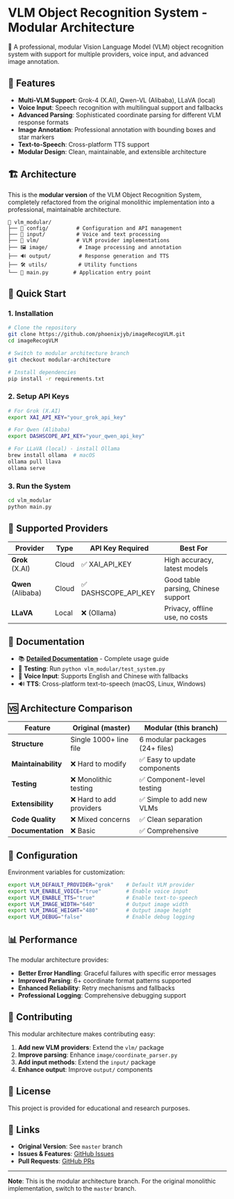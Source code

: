 # VLM Object Recognition System - Modular Architecture

🤖 A professional, modular Vision Language Model (VLM) object recognition system with support for multiple providers, voice input, and advanced image annotation.

## 🌟 Features

- **Multi-VLM Support**: Grok-4 (X.AI), Qwen-VL (Alibaba), LLaVA (local)
- **Voice Input**: Speech recognition with multilingual support and fallbacks
- **Advanced Parsing**: Sophisticated coordinate parsing for different VLM response formats
- **Image Annotation**: Professional annotation with bounding boxes and star markers
- **Text-to-Speech**: Cross-platform TTS support
- **Modular Design**: Clean, maintainable, and extensible architecture

## 🏗️ Architecture

This is the **modular version** of the VLM Object Recognition System, completely refactored from the original monolithic implementation into a professional, maintainable architecture.

```
📁 vlm_modular/
├── 🔧 config/         # Configuration and API management
├── 🎤 input/          # Voice and text processing
├── 🤖 vlm/            # VLM provider implementations
├── 🖼️ image/          # Image processing and annotation
├── 🔊 output/         # Response generation and TTS
├── 🛠️ utils/          # Utility functions
└── 🚀 main.py        # Application entry point
```

## 🚀 Quick Start

### 1. Installation

```bash
# Clone the repository
git clone https://github.com/phoenixjyb/imageRecogVLM.git
cd imageRecogVLM

# Switch to modular architecture branch
git checkout modular-architecture

# Install dependencies
pip install -r requirements.txt
```

### 2. Setup API Keys

```bash
# For Grok (X.AI)
export XAI_API_KEY="your_grok_api_key"

# For Qwen (Alibaba)
export DASHSCOPE_API_KEY="your_qwen_api_key"

# For LLaVA (local) - install Ollama
brew install ollama  # macOS
ollama pull llava
ollama serve
```

### 3. Run the System

```bash
cd vlm_modular
python main.py
```

## 🎯 Supported Providers

| Provider | Type | API Key Required | Best For |
|----------|------|------------------|----------|
| **Grok** (X.AI) | Cloud | ✅ XAI_API_KEY | High accuracy, latest models |
| **Qwen** (Alibaba) | Cloud | ✅ DASHSCOPE_API_KEY | Good table parsing, Chinese support |
| **LLaVA** | Local | ❌ (Ollama) | Privacy, offline use, no costs |

## 📖 Documentation

- 📚 **[Detailed Documentation](vlm_modular/README.md)** - Complete usage guide
- 🧪 **Testing**: Run `python vlm_modular/test_system.py`
- 🎤 **Voice Input**: Supports English and Chinese with fallbacks
- 🔊 **TTS**: Cross-platform text-to-speech (macOS, Linux, Windows)

## 🆚 Architecture Comparison

| Feature | Original (master) | Modular (this branch) |
|---------|-------------------|----------------------|
| **Structure** | Single 1000+ line file | 6 modular packages (24+ files) |
| **Maintainability** | ❌ Hard to modify | ✅ Easy to update components |
| **Testing** | ❌ Monolithic testing | ✅ Component-level testing |
| **Extensibility** | ❌ Hard to add providers | ✅ Simple to add new VLMs |
| **Code Quality** | ❌ Mixed concerns | ✅ Clean separation |
| **Documentation** | ❌ Basic | ✅ Comprehensive |

## 🔧 Configuration

Environment variables for customization:

```bash
export VLM_DEFAULT_PROVIDER="grok"    # Default VLM provider
export VLM_ENABLE_VOICE="true"        # Enable voice input
export VLM_ENABLE_TTS="true"          # Enable text-to-speech
export VLM_IMAGE_WIDTH="640"          # Output image width
export VLM_IMAGE_HEIGHT="480"         # Output image height
export VLM_DEBUG="false"              # Enable debug logging
```

## 📊 Performance

The modular architecture provides:
- **Better Error Handling**: Graceful failures with specific error messages
- **Improved Parsing**: 6+ coordinate format patterns supported
- **Enhanced Reliability**: Retry mechanisms and fallbacks
- **Professional Logging**: Comprehensive debugging support

## 🤝 Contributing

This modular architecture makes contributing easy:

1. **Add new VLM providers**: Extend the `vlm/` package
2. **Improve parsing**: Enhance `image/coordinate_parser.py`
3. **Add input methods**: Extend the `input/` package
4. **Enhance output**: Improve `output/` components

## 📜 License

This project is provided for educational and research purposes.

## 🔗 Links

- **Original Version**: See `master` branch
- **Issues & Features**: [GitHub Issues](https://github.com/phoenixjyb/imageRecogVLM/issues)
- **Pull Requests**: [GitHub PRs](https://github.com/phoenixjyb/imageRecogVLM/pulls)

---

**Note**: This is the modular architecture branch. For the original monolithic implementation, switch to the `master` branch.
